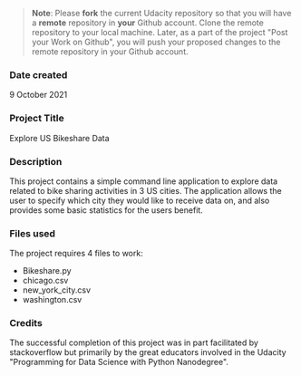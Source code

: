 >**Note**: Please **fork** the current Udacity repository so that you will have a **remote** repository in **your** Github account. Clone the remote repository to your local machine. Later, as a part of the project "Post your Work on Github", you will push your proposed changes to the remote repository in your Github account.

### Date created
9 October 2021

### Project Title
Explore US Bikeshare Data

### Description
This project contains a simple command line application to explore data related to bike sharing activities in 3 US cities. The application allows the user to specify which city they would like to receive data on, and also provides some basic statistics for the users benefit.

### Files used
The project requires 4 files to work: 
* Bikeshare.py
* chicago.csv
* new_york_city.csv
* washington.csv 

### Credits
The successful completion of this project was in part facilitated by stackoverflow but primarily by the great educators involved in the Udacity "Programming for Data Science with Python Nanodegree".

